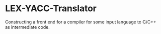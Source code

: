 # LEX-YACC-Translator
Constructing a front end for a compiler for some input language to C/C++ as intermediate code.
